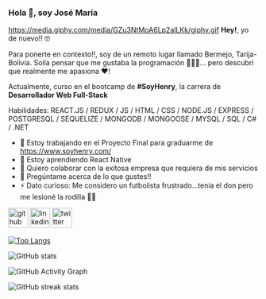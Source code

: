 ### Hola 👋, soy José María
https://media.giphy.com/media/GZu3NtMoA6Lp2alLKk/giphy.gif
**Hey!**, yo de nuevo!! 🤓

Para ponerte en contexto!!, soy de un remoto lugar llamado Bermejo, Tarija-Bolivia. Solía pensar que me gustaba la programación 👨🏻‍💻... pero descubrí que realmente me apasiona ❤️!

Actualmente, curso en el bootcamp de **#SoyHenry**, la carrera de **Desarrollador Web Full-Stack** 

Habilidades: REACT.JS / REDUX / JS / HTML / CSS / NODE.JS / EXPRESS / POSTGRESQL / SEQUELIZE / MONGODB / MONGOOSE / MYSQL / SQL / C# / .NET 

- 🔭 Estoy trabajando en el Proyecto Final para graduarme de https://www.soyhenry.com/ 
- 🌱 Estoy aprendiendo React Native 
- 👯 Quiero colaborar con la exitosa empresa que requiera de mis servicios 
- 💬 Pregúntame acerca de lo que gustes!!  
- ⚡ Dato curioso: Me considero un futbolista frustrado...tenía el don pero me lesioné la rodilla 🙊😅 


[<img src='https://cdn.jsdelivr.net/npm/simple-icons@3.0.1/icons/github.svg' alt='github' height='40'>](https://github.com/cheyodevfarm)  [<img src='https://cdn.jsdelivr.net/npm/simple-icons@3.0.1/icons/linkedin.svg' alt='linkedin' height='40'>](https://www.linkedin.com/in/josemaria-marquez/)  [<img src='https://cdn.jsdelivr.net/npm/simple-icons@3.0.1/icons/twitter.svg' alt='twitter' height='40'>](https://twitter.com/@JoseMaria_Dev)  

[![Top Langs](https://github-readme-stats.vercel.app/api/top-langs/?username=cheyodevfarm)](https://github.com/anuraghazra/github-readme-stats)

![GitHub stats](https://github-readme-stats.vercel.app/api?username=cheyodevfarm&show_icons=true&count_private=true)  

![GitHub Activity Graph](https://activity-graph.herokuapp.com/graph?username=cheyodevfarm)  

![GitHub streak stats](https://github-readme-streak-stats.herokuapp.com/?user=cheyodevfarm)  



<!--
**cheyodevfarm/cheyodevfarm** is a ✨ _special_ ✨ repository because its `README.md` (this file) appears on your GitHub profile.

Here are some ideas to get you started:

- 🔭 I’m currently working on ...
- 🌱 I’m currently learning ...
- 👯 I’m looking to collaborate on ...
- 🤔 I’m looking for help with ...
- 💬 Ask me about ...
- 📫 How to reach me: ...
- 😄 Pronouns: ...
- ⚡ Fun fact: ...
-->
